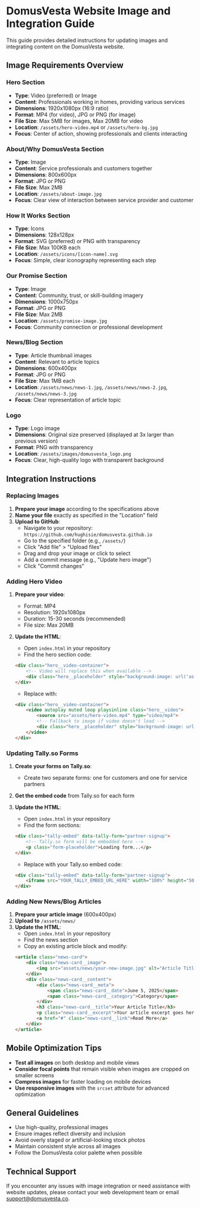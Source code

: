 # DomusVesta Website Image and Integration Guide

This guide provides detailed instructions for updating images and integrating content on the DomusVesta website.

## Image Requirements Overview

### Hero Section
- **Type**: Video (preferred) or Image
- **Content**: Professionals working in homes, providing various services
- **Dimensions**: 1920x1080px (16:9 ratio)
- **Format**: MP4 (for video), JPG or PNG (for image)
- **File Size**: Max 5MB for images, Max 20MB for video
- **Location**: `/assets/hero-video.mp4` or `/assets/hero-bg.jpg`
- **Focus**: Center of action, showing professionals and clients interacting

### About/Why DomusVesta Section
- **Type**: Image
- **Content**: Service professionals and customers together
- **Dimensions**: 800x600px
- **Format**: JPG or PNG
- **File Size**: Max 2MB
- **Location**: `/assets/about-image.jpg`
- **Focus**: Clear view of interaction between service provider and customer

### How It Works Section
- **Type**: Icons
- **Dimensions**: 128x128px
- **Format**: SVG (preferred) or PNG with transparency
- **File Size**: Max 100KB each
- **Location**: `/assets/icons/[icon-name].svg`
- **Focus**: Simple, clear iconography representing each step

### Our Promise Section
- **Type**: Image
- **Content**: Community, trust, or skill-building imagery
- **Dimensions**: 1000x750px
- **Format**: JPG or PNG
- **File Size**: Max 2MB
- **Location**: `/assets/promise-image.jpg`
- **Focus**: Community connection or professional development

### News/Blog Section
- **Type**: Article thumbnail images
- **Content**: Relevant to article topics
- **Dimensions**: 600x400px
- **Format**: JPG or PNG
- **File Size**: Max 1MB each
- **Location**: `/assets/news/news-1.jpg`, `/assets/news/news-2.jpg`, `/assets/news/news-3.jpg`
- **Focus**: Clear representation of article topic

### Logo
- **Type**: Logo image
- **Dimensions**: Original size preserved (displayed at 3x larger than previous version)
- **Format**: PNG with transparency
- **Location**: `/assets/images/domusvesta_logo.png`
- **Focus**: Clear, high-quality logo with transparent background

## Integration Instructions

### Replacing Images

1. **Prepare your image** according to the specifications above
2. **Name your file** exactly as specified in the "Location" field
3. **Upload to GitHub**:
   - Navigate to your repository: `https://github.com/hughisie/domusvesta.github.io`
   - Go to the specified folder (e.g., `/assets/`)
   - Click "Add file" > "Upload files"
   - Drag and drop your image or click to select
   - Add a commit message (e.g., "Update hero image")
   - Click "Commit changes"

### Adding Hero Video

1. **Prepare your video**:
   - Format: MP4
   - Resolution: 1920x1080px
   - Duration: 15-30 seconds (recommended)
   - File size: Max 20MB
   
2. **Update the HTML**:
   - Open `index.html` in your repository
   - Find the hero section code:
   ```html
   <div class="hero__video-container">
       <!-- Video will replace this when available -->
       <div class="hero__placeholder" style="background-image: url('assets/hero-bg.jpg');"></div>
   </div>
   ```
   
   - Replace with:
   ```html
   <div class="hero__video-container">
       <video autoplay muted loop playsinline class="hero__video">
           <source src="assets/hero-video.mp4" type="video/mp4">
           <!-- Fallback to image if video doesn't load -->
           <div class="hero__placeholder" style="background-image: url('assets/hero-bg.jpg');"></div>
       </video>
   </div>
   ```

### Updating Tally.so Forms

1. **Create your forms on Tally.so**:
   - Create two separate forms: one for customers and one for service partners
   
2. **Get the embed code** from Tally.so for each form

3. **Update the HTML**:
   - Open `index.html` in your repository
   - Find the form sections:
   ```html
   <div class="tally-embed" data-tally-form="partner-signup">
       <!-- Tally.so form will be embedded here -->
       <p class="form-placeholder">Loading form...</p>
   </div>
   ```
   
   - Replace with your Tally.so embed code:
   ```html
   <div class="tally-embed" data-tally-form="partner-signup">
       <iframe src="YOUR_TALLY_EMBED_URL_HERE" width="100%" height="500" frameborder="0" marginheight="0" marginwidth="0" title="Service Partner Registration"></iframe>
   </div>
   ```

### Adding New News/Blog Articles

1. **Prepare your article image** (600x400px)
2. **Upload to** `/assets/news/`
3. **Update the HTML**:
   - Open `index.html` in your repository
   - Find the news section
   - Copy an existing article block and modify:
   ```html
   <article class="news-card">
       <div class="news-card__image">
           <img src="assets/news/your-new-image.jpg" alt="Article Title" class="news-card__img">
       </div>
       <div class="news-card__content">
           <div class="news-card__meta">
               <span class="news-card__date">June 5, 2025</span>
               <span class="news-card__category">Category</span>
           </div>
           <h3 class="news-card__title">Your Article Title</h3>
           <p class="news-card__excerpt">Your article excerpt goes here...</p>
           <a href="#" class="news-card__link">Read More</a>
       </div>
   </article>
   ```

## Mobile Optimization Tips

- **Test all images** on both desktop and mobile views
- **Consider focal points** that remain visible when images are cropped on smaller screens
- **Compress images** for faster loading on mobile devices
- **Use responsive images** with the `srcset` attribute for advanced optimization

## General Guidelines

- Use high-quality, professional images
- Ensure images reflect diversity and inclusion
- Avoid overly staged or artificial-looking stock photos
- Maintain consistent style across all images
- Follow the DomusVesta color palette when possible

## Technical Support

If you encounter any issues with image integration or need assistance with website updates, please contact your web development team or email support@domusvesta.co.
